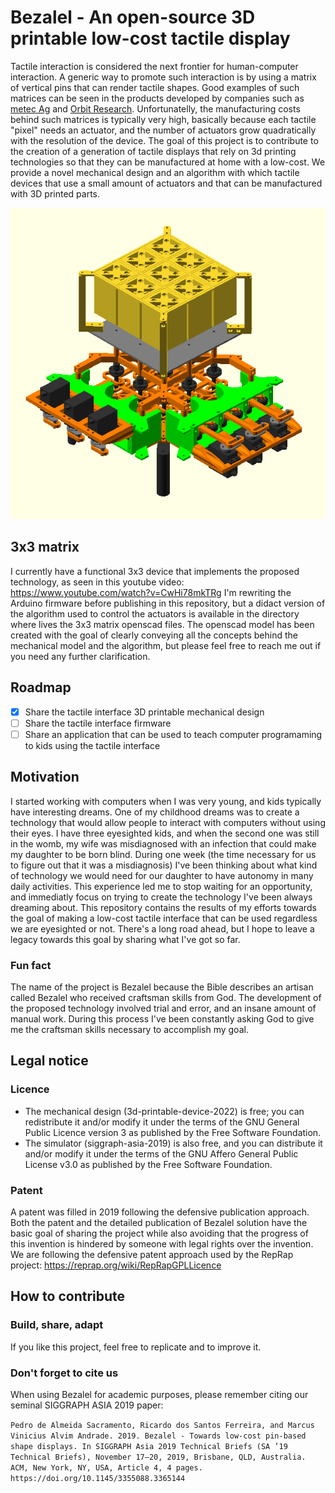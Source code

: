# Bezalel - An open-source 3D printable low-cost tactile display

Tactile interaction is considered the next frontier for human-computer interaction. A generic way to promote such interaction is by using a matrix of vertical pins that can render tactile shapes. Good examples of such matrices can be seen in the products developed by companies such as [metec Ag](https://www.metec-ag.de/produkte-graphik-display.php?p=t2d) and [Orbit Research](http://www.orbitresearch.com/product/graphiti/). Unfortunatelly, the manufacturing costs behind such matrices is typically very high, basically because each tactile "pixel" needs an actuator, and the number of actuators grow quadratically with the resolution of the device. The goal of this project is to contribute to the creation of a generation of tactile displays that rely on 3d printing technologies so that they can be manufactured at home with a low-cost. We provide a novel mechanical design and an algorithm with which tactile devices that use a small amount of actuators and that can be manufactured with 3D printed parts.

![Animated 3x3 model](animated-3x3-model.gif)

## 3x3 matrix
I currently have a functional 3x3 device that implements the proposed technology, as seen in this youtube video:
https://www.youtube.com/watch?v=CwHi78mkTRg
I'm rewriting the Arduino firmware before publishing in this repository, but a didact version of the algorithm used to control the actuators is available in the directory where lives the 3x3 matrix openscad files. The openscad model has been created with the goal of clearly conveying all the concepts behind the mechanical model and the algorithm, but please feel free to reach me out if you need any further clarification.

## Roadmap
- [x] Share the tactile interface 3D printable mechanical design
- [ ] Share the tactile interface firmware
- [ ] Share an application that can be used to teach computer programaming to kids using the tactile interface

## Motivation
I started working with computers when I was very young, and kids typically have interesting dreams.
One of my childhood dreams was to create a technology that would allow people to interact with computers without using their eyes.
I have three eyesighted kids, and when the second one was still in the womb, my wife was misdiagnosed with an infection that could make my daughter to be born blind.
During one week (the time necessary for us to figure out that it was a misdiagnosis) I've been thinking about what kind of technology we would need for our daughter to have autonomy in many daily activities.
This experience led me to stop waiting for an opportunity, and immediatly focus on trying to create the technology I've been always dreaming about.
This repository contains the results of my efforts towards the goal of making a low-cost tactile interface that can be used regardless we are eyesighted or not.
There's a long road ahead, but I hope to leave a legacy towards this goal by sharing what I've got so far.

### Fun fact
The name of the project is Bezalel because the Bible describes an artisan called Bezalel who received craftsman skills from God.
The development of the proposed technology involved trial and error, and an insane amount of manual work.
During this process I've been constantly asking God to give me the craftsman skills necessary to accomplish my goal.

## Legal notice
### Licence
- The mechanical design (3d-printable-device-2022) is free; you can redistribute it and/or modify it under the terms of the GNU General Public Licence version 3 as published by the Free Software Foundation.
- The simulator (siggraph-asia-2019) is also free, and you can distribute it and/or modify it under the terms of the GNU Affero General Public License v3.0 as published by the Free Software Foundation.

### Patent
A patent was filled in 2019 following the defensive publication approach. Both the patent and the detailed publication of Bezalel solution have the basic goal of sharing the project while also avoiding that the progress of this invention is hindered by someone with legal rights over the invention.
We are following the defensive patent approach used by the RepRap project: https://reprap.org/wiki/RepRapGPLLicence

## How to contribute

### Build, share, adapt
If you like this project, feel free to replicate and to improve it.

### Don't forget to cite us
When using Bezalel for academic purposes, please remember citing our seminal SIGGRAPH ASIA 2019 paper:

```Pedro de Almeida Sacramento, Ricardo dos Santos Ferreira, and Marcus Vinicius Alvim Andrade. 2019. Bezalel - Towards low-cost pin-based shape displays. In SIGGRAPH Asia 2019 Technical Briefs (SA ’19 Technical Briefs), November 17–20, 2019, Brisbane, QLD, Australia. ACM, New York, NY, USA, Article 4, 4 pages. https://doi.org/10.1145/3355088.3365144```
